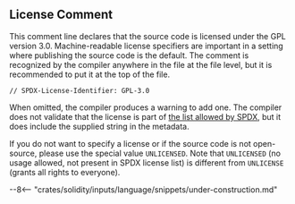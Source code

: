 ## License Comment

This comment line declares that the source code is licensed under the GPL version 3.0. Machine-readable license specifiers are important in a setting where publishing the source code is the default. The comment is recognized by the compiler anywhere in the file at the file level, but it is recommended to put it at the top of the file.

```solidity
// SPDX-License-Identifier: GPL-3.0
```

When omitted, the compiler produces a warning to add one. The compiler does not validate that the license is part of [the list allowed by SPDX](https://spdx.org/licenses/), but it does include the supplied string in the metadata.

If you do not want to specify a license or if the source code is not open-source, please use the special value `UNLICENSED`. Note that `UNLICENSED` (no usage allowed, not present in SPDX license list) is different from `UNLICENSE` (grants all rights to everyone).

--8<-- "crates/solidity/inputs/language/snippets/under-construction.md"
